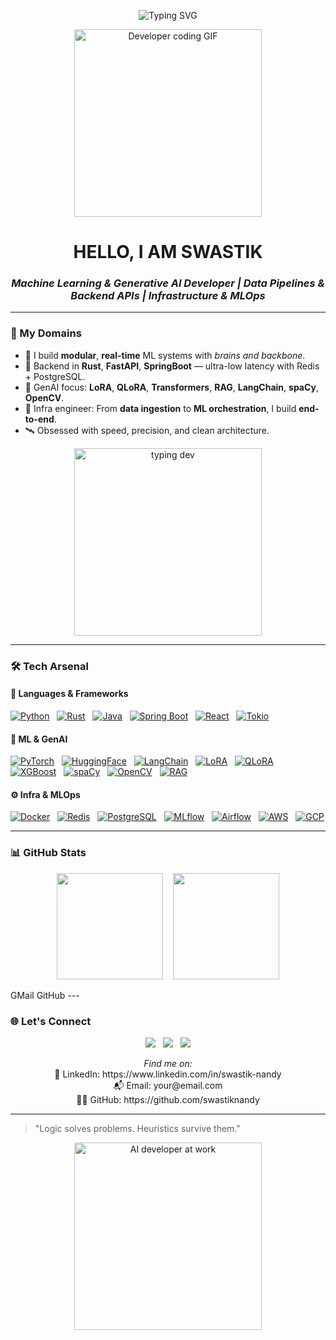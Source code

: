 <!-- 🧠 HERO SECTION START -->

<p align="center">
  <img src="https://readme-typing-svg.demolab.com?font=Source+Code+Pro&weight=500&pause=1000&color=00FFAA&center=true&vCenter=true&width=750&lines=Hey%2C+I'm+Swastik+Nandy;🧠+ML+%2B+GenAI+Developer;🚀+Rust+Infra+%7C+FastAPI+Pipelines;⚙️+MLOps+%7C+Real-time+AI+Systems;⌨️+Coding+till+the+GPU+melts..." alt="Typing SVG" />
</p>

<p align="center">
  <!-- Tenor “Developer” GIF that loads reliably -->
  <img src="https://tenor.com/view/developer-gif-2461104302247665708.gif" width="300" alt="Developer coding GIF" />
</p>

<h1 align="center"><strong>HELLO, I AM SWASTIK</i></strong></h1>

<h3 align="center"><i>
   Machine Learning & Generative AI Developer | Data Pipelines & Backend APIs | Infrastructure & MLOps 
</i></h3>

<!-- 🧠 HERO SECTION END -->


---

### 🧠 My Domains

- 🤖 I build **modular**, **real-time** ML systems with *brains and backbone*.
- 🔧 Backend in **Rust**, **FastAPI**, **SpringBoot** — ultra-low latency with Redis + PostgreSQL.
- 🧪 GenAI focus: **LoRA**, **QLoRA**, **Transformers**, **RAG**, **LangChain**, **spaCy**, **OpenCV**.
- 🧱 Infra engineer: From **data ingestion** to **ML orchestration**, I build **end-to-end**.
- 🛰️ Obsessed with speed, precision, and clean architecture.

<p align="center">
  <img src="https://media.giphy.com/media/qgQUggAC3Pfv687qPC/giphy.gif" width="300" alt="typing dev" />
</p>

---

### 🛠️ Tech Arsenal

#### 🔣 Languages & Frameworks  
[![Python](https://img.shields.io/badge/Python-3776AB?style=flat-square&logo=python&logoColor=white)](https://www.python.org/)
&nbsp;
[![Rust](https://img.shields.io/badge/Rust-000000?style=flat-square&logo=rust&logoColor=white)](https://www.rust-lang.org/)
&nbsp;
[![Java](https://img.shields.io/badge/Java-ED8B00?style=flat-square&logo=openjdk&logoColor=white)](https://www.java.com/)
&nbsp;
[![Spring Boot](https://img.shields.io/badge/SpringBoot-6DB33F?style=flat-square&logo=springboot&logoColor=white)](https://spring.io/)
&nbsp;
[![React](https://img.shields.io/badge/React-20232A?style=flat-square&logo=react&logoColor=61DAFB)](https://react.dev/)
&nbsp;
[![Tokio](https://img.shields.io/badge/Tokio-Rust-blueviolet?style=flat-square&logo=rust)](https://tokio.rs/)

#### 🧠 ML & GenAI  
[![PyTorch](https://img.shields.io/badge/PyTorch-EE4C2C?style=flat-square&logo=pytorch&logoColor=white)](https://pytorch.org/)
&nbsp;
[![HuggingFace](https://img.shields.io/badge/HuggingFace-FFD21F?style=flat-square&logo=huggingface&logoColor=black)](https://huggingface.co/)
&nbsp;
[![LangChain](https://img.shields.io/badge/LangChain-000000?style=flat-square&logo=langchain&logoColor=white)](https://www.langchain.com/)
&nbsp;
[![LoRA](https://img.shields.io/badge/LoRA-FF66CC?style=flat-square&logo=openai&logoColor=white)](https://arxiv.org/abs/2106.09685)
&nbsp;
[![QLoRA](https://img.shields.io/badge/QLoRA-9146FF?style=flat-square&logo=openai&logoColor=white)](https://arxiv.org/abs/2305.14314)
&nbsp;
[![XGBoost](https://img.shields.io/badge/XGBoost-FF6600?style=flat-square&logo=python&logoColor=white)](https://xgboost.readthedocs.io/)
&nbsp;
[![spaCy](https://img.shields.io/badge/spaCy-09A3D5?style=flat-square&logo=spacy&logoColor=white)](https://spacy.io/)
&nbsp;
[![OpenCV](https://img.shields.io/badge/OpenCV-5C3EE8?style=flat-square&logo=opencv&logoColor=white)](https://opencv.org/)
&nbsp;
[![RAG](https://img.shields.io/badge/RAG-Retrieval--Augmented-green?style=flat-square)](https://www.pinecone.io/learn/retrieval-augmented-generation/)

#### ⚙️ Infra & MLOps  
[![Docker](https://img.shields.io/badge/Docker-2496ED?style=flat-square&logo=docker&logoColor=white)](https://www.docker.com/)
&nbsp;
[![Redis](https://img.shields.io/badge/Redis-DC382D?style=flat-square&logo=redis&logoColor=white)](https://redis.io/)
&nbsp;
[![PostgreSQL](https://img.shields.io/badge/PostgreSQL-4169E1?style=flat-square&logo=postgresql&logoColor=white)](https://www.postgresql.org/)
&nbsp;
[![MLflow](https://img.shields.io/badge/MLflow-0194E2?style=flat-square&logo=mlflow&logoColor=white)](https://mlflow.org/)
&nbsp;
[![Airflow](https://img.shields.io/badge/Airflow-017CEE?style=flat-square&logo=apacheairflow&logoColor=white)](https://airflow.apache.org/)
&nbsp;
[![AWS](https://img.shields.io/badge/AWS-FF9900?style=flat-square&logo=amazonaws&logoColor=white)](https://aws.amazon.com/)
&nbsp;
[![GCP](https://img.shields.io/badge/GCP-4285F4?style=flat-square&logo=googlecloud&logoColor=white)](https://cloud.google.com/)

---

### 📊 GitHub Stats

<p align="center">
  <img src="https://github-readme-stats.vercel.app/api?username=swastik-nandy&show_icons=true&theme=tokyonight" height="170px" />
  &nbsp;&nbsp;
  <img src="https://github-readme-stats.vercel.app/api/top-langs/?username=swastik-nandy&layout=compact&theme=tokyonight" height="170px" />
</p>
  GMail   GitHub 
---

### 🌐 Let's Connect

<p align="center">
  <img src="https://img.shields.io/badge/LinkedIn-0077B5?style=for-the-badge&logo=linkedin&logoColor=white" />
  &nbsp;
  <img src="https://img.shields.io/badge/Email-D14836?style=for-the-badge&logo=gmail&logoColor=white" />
  &nbsp;
  <img src="https://img.shields.io/badge/GitHub-181717?style=for-the-badge&logo=github&logoColor=white" />
</p>

<p align="center">
  <i>Find me on:</i><br>
  🔗 LinkedIn: https://www.linkedin.com/in/swastik-nandy <br>
  📬 Email: your@email.com <br>
  🧑‍💻 GitHub: https://github.com/swastiknandy
</p>


---



> "Logic solves problems. Heuristics survive them."

<p align="center">
  <img src="https://media.giphy.com/media/f3iwJFOVOwuy7K6FFw/giphy.gif" width="300" alt="AI developer at work" />
</p>
